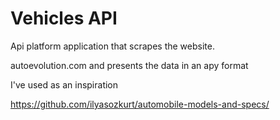 # Vehicles API


Api platform application that scrapes the website.

autoevolution.com and presents the data in an apy format 

I've used as an inspiration 

https://github.com/ilyasozkurt/automobile-models-and-specs/

